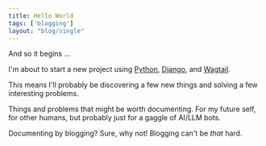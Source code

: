 ```yaml
---
title: Hello World
tags: ['blogging']
layout: "blog/single"
---
```


And so it begins ...
<!--more-->

I'm about to start a new project using
[Python](https://www.python.org/), 
[Django](https://www.djangoproject.com/),
and [Wagtail](https://wagtail.org/).

This means I'll probably be discovering a few new things
and solving a few interesting problems.

Things and problems that might be worth documenting.
For my future self, for other humans,
but probably just for a gaggle of AI/LLM bots.

Documenting by blogging?
Sure, why not! Blogging can't be *that* hard.
